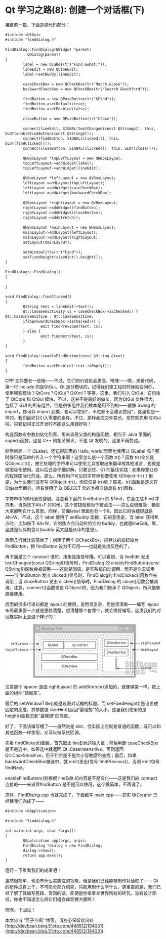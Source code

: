 # Qt 学习之路(8): 创建一个对话框(下)

接着前一篇，下面是源代码部分：

```
#include <QtGui> 
#include "finddialog.h" 
 
FindDialog::FindDialog(QWidget *parent) 
        : QDialog(parent) 
{ 
        label = new QLabel(tr("Find &what:")); 
        lineEdit = new QLineEdit; 
        label->setBuddy(lineEdit); 
 
        caseCheckBox = new QCheckBox(tr("Match &case")); 
        backwardCheckBox = new QCheckBox(tr("Search &backford")); 
 
        findButton = new QPushButton(tr("&Find")); 
        findButton->setDefault(true); 
        findButton->setEnabled(false); 
 
        closeButton = new QPushButton(tr("Close")); 
 
        connect(lineEdit, SIGNAL(textChanged(const QString&)), this, SLOT(enableFindButton(const QString&))); 
        connect(findButton, SIGNAL(clicked()), this, SLOT(findClicked())); 
        connect(closeButton, SIGNAL(clicked()), this, SLOT(close())); 
 
        QHBoxLayout *topLeftLayout = new QHBoxLayout; 
        topLeftLayout->addWidget(label); 
        topLeftLayout->addWidget(lineEdit); 
 
        QVBoxLayout *leftLayout = new QVBoxLayout; 
        leftLayout->addLayout(topLeftLayout); 
        leftLayout->addWidget(caseCheckBox); 
        leftLayout->addWidget(backwardCheckBox); 
 
        QVBoxLayout *rightLayout = new QVBoxLayout; 
        rightLayout->addWidget(findButton); 
        rightLayout->addWidget(closeButton); 
        rightLayout->addStretch(); 
 
        QHBoxLayout *mainLayout = new QHBoxLayout; 
        mainLayout->addLayout(leftLayout); 
        mainLayout->addLayout(rightLayout); 
        setLayout(mainLayout); 
 
        setWindowTitle(tr("Find")); 
        setFixedHeight(sizeHint().height()); 
} 
 
FindDialog::~FindDialog() 
{ 
 
} 
 
void FindDialog::findClicked() 
{ 
        QString text = lineEdit->text(); 
        Qt::CaseSensitivity cs = caseCheckBox->isChecked() ? Qt::CaseInsensitive : Qt::CaseSensitive; 
        if(backwardCheckBox->isChecked()) { 
                emit findPrevious(text, cs); 
        } else { 
                emit findNext(text, cs); 
        } 
} 
 
void FindDialog::enableFindButton(const QString &text) 
{ 
        findButton->setEnabled(!text.isEmpty()); 
}
```

CPP 文件要长一些哦——不过，它们的价钱也会更高，嘿嘿——嗯，来看代码，第一行 include 的是QtGui。Qt 是分模块的，记得我们建工程的时候就会问你，使用哪些模块？QtCore？QtGui？QtXml？等等。这里，我们引入 QtGui，它包括了 QtCore 和 QtGui 模块。不过，这并不是最好的做法，因为QtGui 文件很大，包括了 GUI 的所有组件，但是很多组件我们根本是用不到的——就像 Swing 的import，你可以 import 到类，也可以使用*，不过都不会建议使用*，这里也是一样的。我们最好只引入需要的组件。不过，那样会把文件变长，现在就先用 QtGui 啦，只要记得正式开发时不能这么用就好啦！
 
构造函数有参数初始化列表，用来调用父类的构造函数，相当于 Java 里面的 super()函数。这是 C++ 的相关知识，不是 Qt 发明的，这里不再赘述。
 
然后新建一个 QLabel。还记得前面的 Hello, world!里面也使用过 QLabel 吗？那时候只是简单的传入一个字符串啊！这里怎么是一个函数 tr()？函数 tr()全名是 QObject::tr()，被它处理的字符串可以使用工具提取出来翻译成其他语言，也就是做国际化使用。这以后还会仔细讲解，只要记住，Qt 的最佳实践：如果你想让你的程序国际化的话，那么，所有用户可见的字符串都要使用 QObject::tr()！但是，为什么我们没有写 QObject::tr()，而仅仅是 tr()呢？原来，tr()函数是定义在 Object里面的，所有使用了 Q_OBJECT 宏的类都自动具有 tr()函数。
 
字符串中的&代表快捷键。注意看下面的 findButton 的 &Find，它会生成 Find 字符串，当你按下Alt+F 的时候，这个按钮就相当于被点击——这么说很难受，相信大家都明白什么意思。同样，前面label 里面也有一个&，因此它的快捷键就是 Alt+W。不过，这个 label 使用了 setBuddy 函数，它的意思是，当 label 获得焦点时，比如按下 Alt+W，它的焦点会自动传给它的 buddy，也就是lineEdit。看，这就是伙伴的含义(buddy 英文就是伙伴的意思)。
 
后面几行就比较简单了：创建了两个 QCheckBox，把默认的按钮设为 findButton，把 findButton 设为不可用——也就是变成灰色的了。
 
再下面是三个 connect 语句，用来连接信号槽。可以看到，当 lineEdit 发出 textChanged(const QString&)信号时，FindDialog 的 enableFindButton(const QString&)函数会被调用——这就是回调，是有系统自动调用，而不是你去调用——当 findButton 发出 clicked()信号时，FindDialog的 findClicked()函数会被调用；当 closeButton 发出 clicked()信号时，FindDialog 的 close()函数会被调用。注意，connect()函数也是 QObject的，因为我们继承了 QObject，所以能够直接使用。
 
后面的很多行语句都是 layout 的使用，虽然很复杂，但是很清晰——编写 layout 布局最重要一点就是思路清楚，想清楚哪个套哪个，就会很好编写。这里我们的对话框实际上是这个样子的：

![](images/14.png)

注意那个 spacer 是由 rightLayout 的 addStretch()添加的，就像弹簧一样，把上面的组件“顶起来”。
 
最后的 setWindowTitle()就是设置对话框的标题，而 setFixedHeight()是设置成固定的高度，其参数值 sizeHint()返回“最理想”的大小，这里我们使用的是 height()函数去到“最理想”的高度。
 
好了，下面该编写槽了——虽然说是 slot，但实际上它就是普通的函数，既可以和其他函数一样使用，又可以被系统回调。
 
先看 findClicked()函数。首先取出 lineEdit的输入值；然后判断 caseCheckBox是不是选中，如果选中就返回 Qt::CaseInsensitive，否则返回 Qt::CaseSensitive，用于判断是不是大小写敏感的查找；最后，如果 backwardCheckBox被选中，就 emit(发出)信号 findPrevious()，否则 emit信号 findNext。
 
enableFindButton()则根据 lineEdit 的内容是不是变化——这是我们的 connect 连接的——来设置findButton 是不是可以使用，这个很简单，不再说了。
 
这样，FindDialog.cpp 也就完成了。下面编写 main.cpp——其实 QtCreator 已经替我们完成了——

```
#include <QApplication> 
 
#include "finddialog.h" 
 
int main(int argc, char *argv[]) 
{ 
        QApplication app(argc, argv); 
        FindDialog *dialog = new FindDialog; 
        dialog->show(); 
        return app.exec(); 
}
```

运行一下看看我们的成果吧！
 
虽然很简单，也没有什么实质性的功能，但是我们已经能够制作对话框了—— Qt 的组件成百上千，不可能全部介绍完，只能用到什么学什么，更重要的是，我们已经了解了其编写思路，否则的话，即便是你拿着全世界所有的砖瓦，没有设计图纸，你也不知道怎么把它们组合成高楼大厦啊！
 
嘿嘿，下回见！

本文出自 “豆子空间” 博客，请务必保留此出处 [http://devbean.blog.51cto.com/448512/194031](http://devbean.blog.51cto.com/448512/194031)

